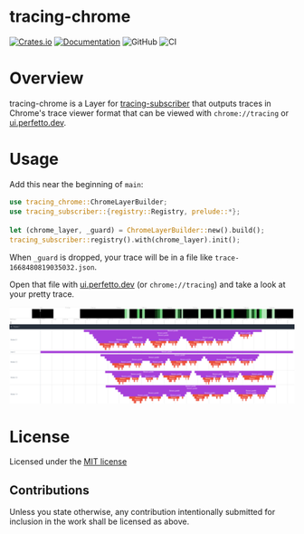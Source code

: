 tracing-chrome
======

[![Crates.io](https://img.shields.io/crates/v/tracing-chrome)](https://crates.io/crates/tracing-chrome)
[![Documentation](https://docs.rs/tracing-chrome/badge.svg)](https://docs.rs/tracing-chrome/)
![GitHub](https://img.shields.io/github/license/Antigroup/tracing-chrome)
![CI](https://github.com/thoren-d/tracing-chrome/workflows/CI/badge.svg?branch=develop)

# Overview

tracing-chrome is a Layer for [tracing-subscriber](https://crates.io/crates/tracing-subscriber) that outputs traces in Chrome's trace viewer format that can be viewed with `chrome://tracing` or [ui.perfetto.dev](https://ui.perfetto.dev).

# Usage

Add this near the beginning of `main`:
```rust
use tracing_chrome::ChromeLayerBuilder;
use tracing_subscriber::{registry::Registry, prelude::*};

let (chrome_layer, _guard) = ChromeLayerBuilder::new().build();
tracing_subscriber::registry().with(chrome_layer).init();
```

When `_guard` is dropped, your trace will be in a file like `trace-1668480819035032.json`.

Open that file with [ui.perfetto.dev](https://ui.perfetto.dev) (or `chrome://tracing`) and take a look at your pretty trace.

![](https://github.com/thoren-d/tracing-chrome/raw/develop/doc/images/perfetto-screenshot.png)

# License

Licensed under the [MIT license](http://opensource.org/licenses/MIT)

## Contributions

Unless you state otherwise, any contribution intentionally submitted for inclusion in the work shall be licensed as above.
